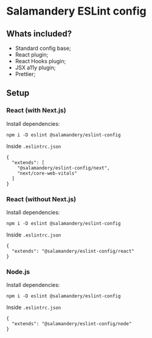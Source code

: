 # Salamandery ESLint config

## Whats included?

- Standard config base;
- React plugin;
- React Hooks plugin;
- JSX a11y plugin;
- Prettier;

## Setup

### React (with Next.js)

Install dependencies:
```
npm i -D eslint @salamandery/eslint-config
```
Inside `.eslintrc.json`
```
{
  "extends": [
    "@salamandery/eslint-config/next", 
    "next/core-web-vitals"
  ]
}
```

### React (without Next.js)

Install dependencies:
```
npm i -D eslint @salamandery/eslint-config
```
Inside `.eslintrc.json`
```
{
  "extends": "@salamandery/eslint-config/react"
}
```

### Node.js

Install dependencies:
```
npm i -D eslint @salamandery/eslint-config
```
Inside `.eslintrc.json`
```
{
  "extends": "@salamandery/eslint-config/node"
}
```
